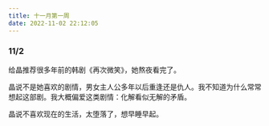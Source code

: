 ```yaml
---
title: 十一月第一周
date: 2022-11-02 22:12:05
---
```

### 11/2

给晶推荐很多年前的韩剧《再次微笑》，她熬夜看完了。

晶说不是她喜欢的剧情，男女主人公多年以后重逢还是仇人。我不知道为什么常常想起这部剧。我大概偏爱这类剧情：化解看似无解的矛盾。

晶说不喜欢现在的生活，太堕落了，想早睡早起。